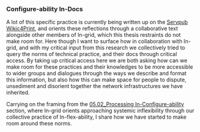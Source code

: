 ### Configure-ability In-Docs

A lot of this specific practice is currently being written up on the [Servpub Wikic4Print](https://wiki4print.servpub.net/index.php?title=Chapter_3:_Praxis_Doubling), and orients these reflections through a collaborative text alongside other members of In-grid, which this thesis restraints do not make room for. Here though I want to surface how in collaboration with In-grid, and with my critical input from this research we collectively tried to query the norms of technical practice, and their docs through critical access. By taking up critical access here we are both asking how can we make room for these practices and their knowledges to be more accessible to wider groups and dialogues through the ways we describe and format this information, but also how this can make space for people to dispute, unsediment and disorient together the network infrastructures we have inherited.

Carrying on the framing from the [05.02_Processing In-Configure-ability](05.02_Processing%20In-Configure-ability.md) section, where In-grid orients approaching systemic inflexibility through our collective practice of In-flex-ability, I share how we have started to make room around these norms.



